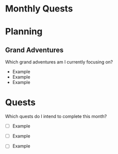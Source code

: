 # Monthly Quests

# Planning

## Grand Adventures

Which grand adventures am I currently focusing on?

- Example
- Example
- Example

# Quests

Which quests do I intend to complete this month?

- [ ] Example
- [ ] Example
- [ ] Example




